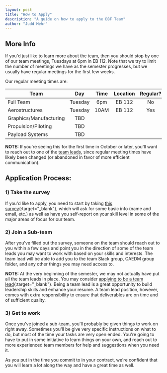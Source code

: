 ```yaml
---
layout: post
title: "How to Apply"
description: "A guide on how to apply to the DBF Team"
author: "Judd Mehr"
---
```


<!-- * TOC
{:toc} -->

## More Info
If you'd just like to learn more about the team, then you should stop by one of our team meetings, Tuesdays at 6pm in EB 112. Note that we try to limit the number of meetings we have as the semester progresses, but we usually have regular meetings for the first few weeks.

Our regular meeting times are:

|  Team  |   Day  |  Time  |  Location  |  Regular?  |
|  ----  | :----: | :----: |   :----:   |   :----:   |
|  Full Team  | Tuesday | 6pm | EB 112 | No |
|  Aerostructures  |  Tuesday  | 10AM | EB 112 | Yes |
|  Graphics/Manufacturing  |  TBD  |  |  |  |
|  Propulsion/Piloting  |  TBD  |  |  |  |
|  Payload Systems  |  TBD  |  |  |  |

**NOTE:** If you're seeing this for the first time in October or later, you'll want to reach out to one of the [team leads](https://aeronautics.byu.edu/DBF/members/), since regular meeting times have likely been changed (or abandoned in favor of more efficient communication).
<!-- TODO: update this link to go to team lead contact info -->


## Application Process:

### 1) Take the survey

If you'd like to apply, you need to start by taking [this survey](https://forms.gle/cVSoxY7EwWDKEFbEA){:target="_blank"}, which will ask for some basic info (name and email, etc.) as well as have you self-report on your skill level in some of the major areas of focus for our team.

<!-- ### 2) Sign the contract

The DBF team is a volunteer-based team.  There is currently no way to recieve class credit or any other compensation for working with the team (other than gaining skills, experience, socializing/networking, resume building, etc.)  Because of the volunteer nature of the team, we have found it necessary to incorporate some sort of formal commitment to participation.  Currently, this takes the form of a contract, which you can [download here](https://aeronautics.byu.edu/DBF/download/contract.pdf){:target="_blank"}.

As part of the application process, you will have to print out, and physically fill in the details of this contract, sign and date it, and find two witnesses to sign and date it as well.  You will then present this to the Project Manager on the team who will keep it on file for the semester.  Every team member is required to go through this process at the beginning of each semeseter, or when they begin participating on the team.

You should also plan on tracking the time you spend working on team related projects to make sure you are keeping your commitment, as well as for details you can add to your resume/portfolio. -->

### 2) Join a Sub-team

After you've filled out the survey, someone on the team should reach out to you within a few days and point you in the direction of some of the team leads you may want to work with based on your skills and interests.  The team lead will be able to add you to the team Slack group, CAEDM group folder, and any other things you may need access to.

**NOTE:** At the very beginning of the semester, we may not actually have put all the team leads in place.  You may consider [applying to be a team lead](https://docs.google.com/forms/d/e/1FAIpQLSc0cE_4amVgGRv2KjmNXUjZarg9vnCL3PmqUnznchvYLO9iqA/viewform?usp=sf_link){:target="_blank"}.  Being a team lead is a great opportunity to build leadership skills and enhance your resume.  A team lead position, however, comes with extra responsibility to ensure that deliverables are on time and of sufficient quality.

### 3) Get to work

Once you've joined a sub-team, you'll probably be given things to work on right away.  Sometimes you'll be give very specific instructions on what to do, but most of the time your tasks are very open ended.  You're going to have to put in some initiative to learn things on your own, and reach out to more experienced team members for help and suggestions when you need it.

As you put in the time you commit to in your contract, we're confident that you will learn a lot along the way and have a great time as well.